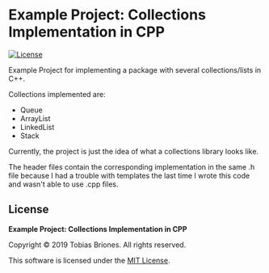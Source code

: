 # Example Project: Collections Implementation in CPP

[![License](https://img.shields.io/github/license/tobiasbriones/ep-collections-impl-in-cpp?style=flat-square)](https://github.com/tobiasbriones/ep-collections-impl-in-cpp/blob/main/LICENSE)

Example Project for implementing a package with several collections/lists in
C++.

Collections implemented are:

- Queue
- ArrayList
- LinkedList
- Stack

Currently, the project is just the idea of what a collections library looks
like.

The header files contain the corresponding implementation in the same .h file
because I had a trouble with templates the last time I wrote this code and
wasn't able to use .cpp files.

## License

**Example Project: Collections Implementation in CPP**

Copyright © 2019 Tobias Briones. All rights reserved.

This software is licensed under
the [MIT License](https://github.com/tobiasbriones/ep-collections-impl-in-cpp/blob/main/LICENSE).
